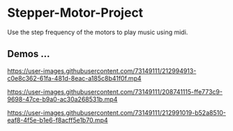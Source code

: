 # Stepper-Motor-Project
Use the step frequency of the motors to play music using midi.

## Demos ... 

https://user-images.githubusercontent.com/73149111/212994913-c0e8c362-61fa-481d-8eac-a185c8b41f0f.mp4

https://user-images.githubusercontent.com/73149111/208741115-ffe773c9-9698-47ce-b9a0-ac30a268531b.mp4


https://user-images.githubusercontent.com/73149111/212991019-b52a8510-eaf8-4f5e-b1e6-f8acff5e1b70.mp4

